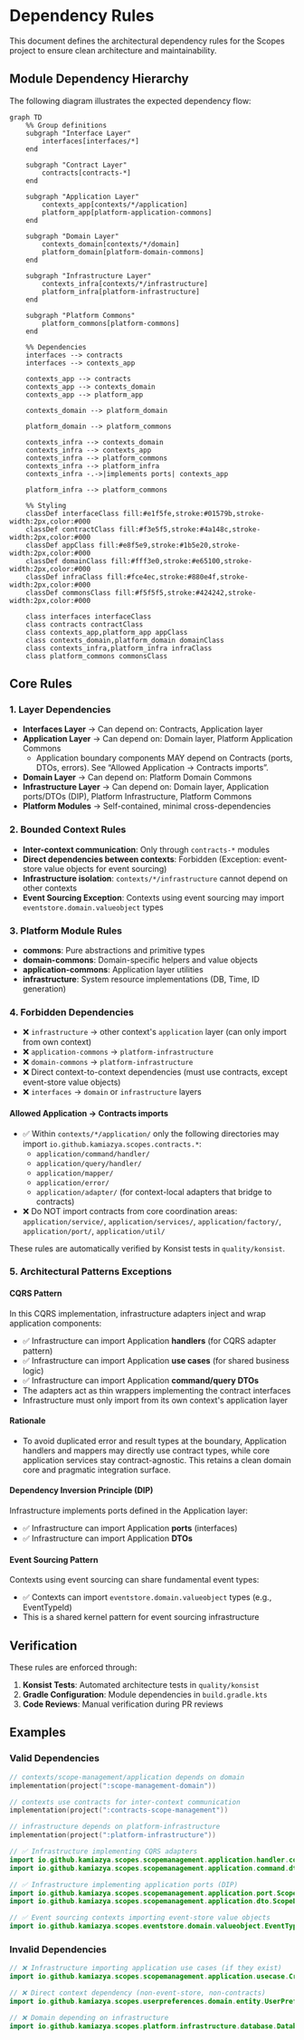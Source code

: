 # Dependency Rules

This document defines the architectural dependency rules for the Scopes project to ensure clean architecture and maintainability.

## Module Dependency Hierarchy

The following diagram illustrates the expected dependency flow:

```mermaid
graph TD
    %% Group definitions
    subgraph "Interface Layer"
        interfaces[interfaces/*]
    end
    
    subgraph "Contract Layer"
        contracts[contracts-*]
    end
    
    subgraph "Application Layer"
        contexts_app[contexts/*/application]
        platform_app[platform-application-commons]
    end
    
    subgraph "Domain Layer"
        contexts_domain[contexts/*/domain]
        platform_domain[platform-domain-commons]
    end
    
    subgraph "Infrastructure Layer"
        contexts_infra[contexts/*/infrastructure]
        platform_infra[platform-infrastructure]
    end
    
    subgraph "Platform Commons"
        platform_commons[platform-commons]
    end
    
    %% Dependencies
    interfaces --> contracts
    interfaces --> contexts_app
    
    contexts_app --> contracts
    contexts_app --> contexts_domain
    contexts_app --> platform_app
    
    contexts_domain --> platform_domain
    
    platform_domain --> platform_commons
    
    contexts_infra --> contexts_domain
    contexts_infra --> contexts_app
    contexts_infra --> platform_commons
    contexts_infra --> platform_infra
    contexts_infra -.->|implements ports| contexts_app
    
    platform_infra --> platform_commons
    
    %% Styling
    classDef interfaceClass fill:#e1f5fe,stroke:#01579b,stroke-width:2px,color:#000
    classDef contractClass fill:#f3e5f5,stroke:#4a148c,stroke-width:2px,color:#000
    classDef appClass fill:#e8f5e9,stroke:#1b5e20,stroke-width:2px,color:#000
    classDef domainClass fill:#fff3e0,stroke:#e65100,stroke-width:2px,color:#000
    classDef infraClass fill:#fce4ec,stroke:#880e4f,stroke-width:2px,color:#000
    classDef commonsClass fill:#f5f5f5,stroke:#424242,stroke-width:2px,color:#000
    
    class interfaces interfaceClass
    class contracts contractClass
    class contexts_app,platform_app appClass
    class contexts_domain,platform_domain domainClass
    class contexts_infra,platform_infra infraClass
    class platform_commons commonsClass
```

## Core Rules

### 1. Layer Dependencies
- **Interfaces Layer** → Can depend on: Contracts, Application layer
- **Application Layer** → Can depend on: Domain layer, Platform Application Commons
  - Application boundary components MAY depend on Contracts (ports, DTOs, errors). See “Allowed Application → Contracts imports”.
- **Domain Layer** → Can depend on: Platform Domain Commons
- **Infrastructure Layer** → Can depend on: Domain layer, Application ports/DTOs (DIP), Platform Infrastructure, Platform Commons
- **Platform Modules** → Self-contained, minimal cross-dependencies

### 2. Bounded Context Rules
- **Inter-context communication**: Only through `contracts-*` modules
- **Direct dependencies between contexts**: Forbidden (Exception: event-store value objects for event sourcing)
- **Infrastructure isolation**: `contexts/*/infrastructure` cannot depend on other contexts
- **Event Sourcing Exception**: Contexts using event sourcing may import `eventstore.domain.valueobject` types

### 3. Platform Module Rules
- **commons**: Pure abstractions and primitive types
- **domain-commons**: Domain-specific helpers and value objects
- **application-commons**: Application layer utilities
- **infrastructure**: System resource implementations (DB, Time, ID generation)

### 4. Forbidden Dependencies
- ❌ `infrastructure` → other context's `application` layer (can only import from own context)
- ❌ `application-commons` → `platform-infrastructure`
- ❌ `domain-commons` → `platform-infrastructure`
- ❌ Direct context-to-context dependencies (must use contracts, except event-store value objects)
- ❌ `interfaces` → `domain` or `infrastructure` layers

#### Allowed Application → Contracts imports
- ✅ Within `contexts/*/application/` only the following directories may import `io.github.kamiazya.scopes.contracts.*`:
  - `application/command/handler/`
  - `application/query/handler/`
  - `application/mapper/`
  - `application/error/`
  - `application/adapter/` (for context-local adapters that bridge to contracts)
- ❌ Do NOT import contracts from core coordination areas: `application/service/`, `application/services/`, `application/factory/`, `application/port/`, `application/util/`

These rules are automatically verified by Konsist tests in `quality/konsist`.

### 5. Architectural Patterns Exceptions

#### CQRS Pattern
In this CQRS implementation, infrastructure adapters inject and wrap application components:
- ✅ Infrastructure can import Application **handlers** (for CQRS adapter pattern)
- ✅ Infrastructure can import Application **use cases** (for shared business logic)
- ✅ Infrastructure can import Application **command/query DTOs**
- The adapters act as thin wrappers implementing the contract interfaces
- Infrastructure must only import from its own context's application layer

#### Rationale
- To avoid duplicated error and result types at the boundary, Application handlers and mappers may directly use contract types, while core application services stay contract-agnostic. This retains a clean domain core and pragmatic integration surface.

#### Dependency Inversion Principle (DIP)
Infrastructure implements ports defined in the Application layer:
- ✅ Infrastructure can import Application **ports** (interfaces)
- ✅ Infrastructure can import Application **DTOs**

#### Event Sourcing Pattern
Contexts using event sourcing can share fundamental event types:
- ✅ Contexts can import `eventstore.domain.valueobject` types (e.g., EventTypeId)
- This is a shared kernel pattern for event sourcing infrastructure

## Verification

These rules are enforced through:
1. **Konsist Tests**: Automated architecture tests in `quality/konsist`
2. **Gradle Configuration**: Module dependencies in `build.gradle.kts`
3. **Code Reviews**: Manual verification during PR reviews

## Examples

### Valid Dependencies
```kotlin
// contexts/scope-management/application depends on domain
implementation(project(":scope-management-domain"))

// contexts use contracts for inter-context communication
implementation(project(":contracts-scope-management"))

// infrastructure depends on platform-infrastructure
implementation(project(":platform-infrastructure"))

// ✅ Infrastructure implementing CQRS adapters
import io.github.kamiazya.scopes.scopemanagement.application.handler.command.CreateScopeHandler
import io.github.kamiazya.scopes.scopemanagement.application.command.dto.CreateScopeCommand

// ✅ Infrastructure implementing application ports (DIP)
import io.github.kamiazya.scopes.scopemanagement.application.port.ScopeRepository
import io.github.kamiazya.scopes.scopemanagement.application.dto.ScopeDTO

// ✅ Event sourcing contexts importing event-store value objects
import io.github.kamiazya.scopes.eventstore.domain.valueobject.EventTypeId
```

### Invalid Dependencies
```kotlin
// ❌ Infrastructure importing application use cases (if they exist)
import io.github.kamiazya.scopes.scopemanagement.application.usecase.CreateScopeUseCase

// ❌ Direct context dependency (non-event-store, non-contracts)
import io.github.kamiazya.scopes.userpreferences.domain.entity.UserPreference

// ❌ Domain depending on infrastructure
import io.github.kamiazya.scopes.platform.infrastructure.database.DatabaseConfig
```
